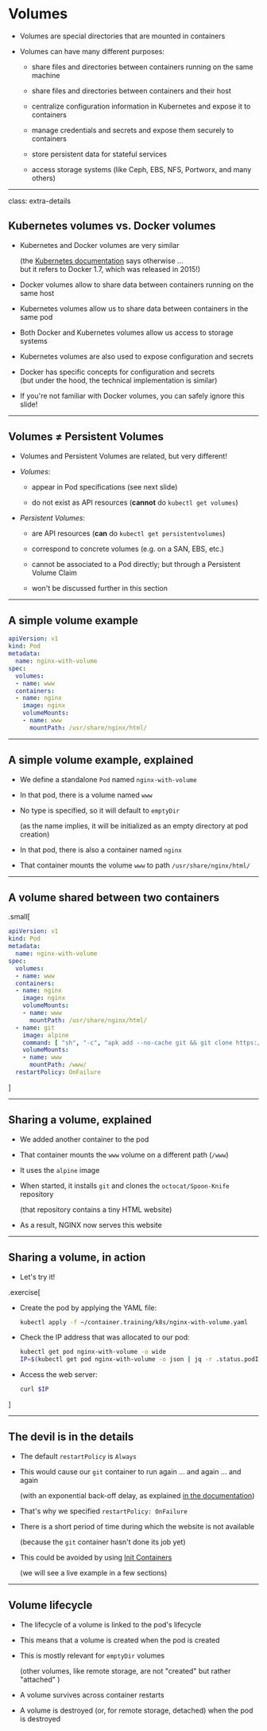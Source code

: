 # Volumes

- Volumes are special directories that are mounted in containers

- Volumes can have many different purposes:

  - share files and directories between containers running on the same machine

  - share files and directories between containers and their host

  - centralize configuration information in Kubernetes and expose it to containers

  - manage credentials and secrets and expose them securely to containers

  - store persistent data for stateful services

  - access storage systems (like Ceph, EBS, NFS, Portworx, and many others)

---

class: extra-details

## Kubernetes volumes vs. Docker volumes

- Kubernetes and Docker volumes are very similar

  (the [Kubernetes documentation](https://kubernetes.io/docs/concepts/storage/volumes/) says otherwise ...
  <br/>
  but it refers to Docker 1.7, which was released in 2015!)

- Docker volumes allow to share data between containers running on the same host

- Kubernetes volumes allow us to share data between containers in the same pod

- Both Docker and Kubernetes volumes allow us access to storage systems

- Kubernetes volumes are also used to expose configuration and secrets

- Docker has specific concepts for configuration and secrets
  <br/>
  (but under the hood, the technical implementation is similar)

- If you're not familiar with Docker volumes, you can safely ignore this slide!

---

## Volumes ≠ Persistent Volumes

- Volumes and Persistent Volumes are related, but very different!

- *Volumes*:

  - appear in Pod specifications (see next slide)

  - do not exist as API resources (**cannot** do `kubectl get volumes`)

- *Persistent Volumes*:

  - are API resources (**can** do `kubectl get persistentvolumes`)

  - correspond to concrete volumes (e.g. on a SAN, EBS, etc.)

  - cannot be associated to a Pod directly; but through a Persistent Volume Claim

  - won't be discussed further in this section

---

## A simple volume example

```yaml
apiVersion: v1
kind: Pod
metadata:
  name: nginx-with-volume
spec:
  volumes:
  - name: www
  containers:
  - name: nginx
    image: nginx
    volumeMounts:
    - name: www
      mountPath: /usr/share/nginx/html/
```

---

## A simple volume example, explained

- We define a standalone `Pod` named `nginx-with-volume`

- In that pod, there is a volume named `www`

- No type is specified, so it will default to `emptyDir`

  (as the name implies, it will be initialized as an empty directory at pod creation)

- In that pod, there is also a container named `nginx`

- That container mounts the volume `www` to path `/usr/share/nginx/html/`

---

## A volume shared between two containers

.small[
```yaml
apiVersion: v1
kind: Pod
metadata:
  name: nginx-with-volume
spec:
  volumes:
  - name: www
  containers:
  - name: nginx
    image: nginx
    volumeMounts:
    - name: www
      mountPath: /usr/share/nginx/html/
  - name: git
    image: alpine
    command: [ "sh", "-c", "apk add --no-cache git && git clone https://github.com/octocat/Spoon-Knife /www" ]
    volumeMounts:
    - name: www
      mountPath: /www/
  restartPolicy: OnFailure
```
]

---

## Sharing a volume, explained

- We added another container to the pod

- That container mounts the `www` volume on a different path (`/www`)

- It uses the `alpine` image

- When started, it installs `git` and clones the `octocat/Spoon-Knife` repository

  (that repository contains a tiny HTML website)

- As a result, NGINX now serves this website

---

## Sharing a volume, in action

- Let's try it!

.exercise[

- Create the pod by applying the YAML file:
  ```bash
  kubectl apply -f ~/container.training/k8s/nginx-with-volume.yaml
  ```

- Check the IP address that was allocated to our pod:
  ```bash
  kubectl get pod nginx-with-volume -o wide
  IP=$(kubectl get pod nginx-with-volume -o json | jq -r .status.podIP)
  ```

- Access the web server:
  ```bash
  curl $IP
  ```

]

---

## The devil is in the details

- The default `restartPolicy` is `Always`

- This would cause our `git` container to run again ... and again ... and again

  (with an exponential back-off delay, as explained [in the documentation](https://kubernetes.io/docs/concepts/workloads/pods/pod-lifecycle/#restart-policy))

- That's why we specified `restartPolicy: OnFailure`

- There is a short period of time during which the website is not available

  (because the `git` container hasn't done its job yet)

- This could be avoided by using [Init Containers](https://kubernetes.io/docs/concepts/workloads/pods/init-containers/)

  (we will see a live example in a few sections)

---

## Volume lifecycle

- The lifecycle of a volume is linked to the pod's lifecycle

- This means that a volume is created when the pod is created

- This is mostly relevant for `emptyDir` volumes

  (other volumes, like remote storage, are not "created" but rather "attached" )

- A volume survives across container restarts

- A volume is destroyed (or, for remote storage, detached) when the pod is destroyed
